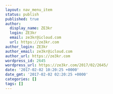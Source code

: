 ```yaml
---
layout: nav_menu_item
status: publish
published: true
author:
  display_name: ZE3kr
  login: ZE3kr
  email: ze3kr@icloud.com
  url: https://ze3kr.com
author_login: ZE3kr
author_email: ze3kr@icloud.com
author_url: https://ze3kr.com
wordpress_id: 2645
wordpress_url: https://ze3kr.com/2017/02/2645/
date: '2017-02-02 10:20:25 +0000'
date_gmt: '2017-02-02 02:20:25 +0000'
categories: []
tags: []
---
```


